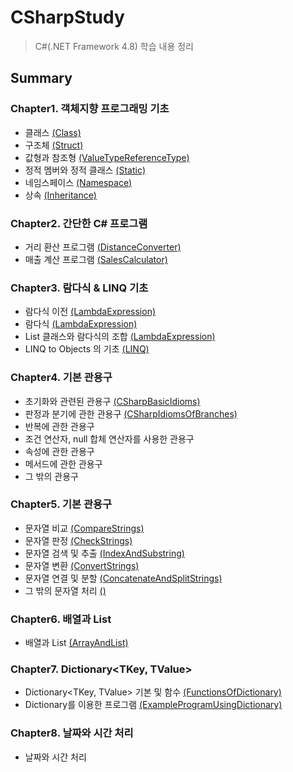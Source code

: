 # CSharpStudy
> C#(.NET Framework 4.8) 학습 내용 정리

## Summary

### Chapter1. 객체지향 프로그래밍 기초
 - 클래스 [(Class)](https://github.com/yun-e/CSharp-Study/tree/master/Day1/Class)
 - 구조체 [(Struct)](https://github.com/yun-e/CSharp-Study/tree/master/Day1/Struct)
 - 값형과 참조형 [(ValueTypeReferenceType)](https://github.com/yun-e/CSharp-Study/tree/master/Day1/ValueTypeReferenceType)
 - 정적 멤버와 정적 클래스 [(Static)](https://github.com/yun-e/CSharp-Study/tree/master/Day1/Static)
 - 네임스페이스 [(Namespace)](https://github.com/yun-e/CSharp-Study/tree/master/Day1/Namespace)
 - 상속 [(Inheritance)](https://github.com/yun-e/CSharp-Study/tree/master/Day1/Inheritance)

### Chapter2. 간단한 C# 프로그램
 - 거리 환산 프로그램 [(DistanceConverter)](https://github.com/yun-e/CSharp-Study/tree/master/Day2/DistanceConverter)
 - 매출 계산 프로그램 [(SalesCalculator)](https://github.com/yun-e/CSharp-Study/tree/master/Day2/SalesCalculator)

### Chapter3. 람다식 & LINQ 기초
 - 람다식 이전 [(LambdaExpression)](https://github.com/yun-e/CSharp-Study/tree/master/Day3/LambdaExpression)
 - 람다식 [(LambdaExpression)](https://github.com/yun-e/CSharp-Study/tree/master/Day3/LambdaExpression)
 - List<T> 클래스와 람다식의 조합 [(LambdaExpression)](https://github.com/yun-e/CSharp-Study/tree/master/Day3/LambdaExpression)
 - LINQ to Objects 의 기초 [(LINQ)](https://github.com/yun-e/CSharp-Study/tree/master/Day3/LINQ)

### Chapter4. 기본 관용구
 - 초기화와 관련된 관용구 [(CSharpBasicIdioms)](https://github.com/yun-e/CSharp-Study/tree/master/Day4/CSharpBasicIdioms)
 - 판정과 분기에 관한 관용구 [(CSharpIdiomsOfBranches)](https://github.com/yun-e/CSharp-Study/tree/master/Day4/CSharpIdiomsOfBranches)
 - 반복에 관한 관용구
 - 조건 연산자, null 합체 연산자를 사용한 관용구
 - 속성에 관한 관용구
 - 메서드에 관한 관용구
 - 그 밖의 관용구

### Chapter5. 기본 관용구
 - 문자열 비교 [(CompareStrings)](https://github.com/yun-e/CSharp-Study/tree/master/Day5/CompareStrings)
 - 문자열 판정 [(CheckStrings)](https://github.com/yun-e/CSharp-Study/tree/master/Day5/CheckStrings)
 - 문자열 검색 및 추출 [(IndexAndSubstring)](https://github.com/yun-e/CSharp-Study/tree/master/Day5/IndexAndSubstring)
 - 문자열 변환 [(ConvertStrings)](https://github.com/yun-e/CSharp-Study/tree/master/Day5/ConvertStrings)
 - 문자열 연결 및 분할 [(ConcatenateAndSplitStrings)](https://github.com/yun-e/CSharp-Study/tree/master/Day5/ConcatenateAndSplitStrings)
 - 그 밖의 문자열 처리 [()]()

### Chapter6. 배열과 List<T>
 - 배열과 List<T> [(ArrayAndList)](https://github.com/yun-e/CSharp-Study/tree/master/Chapter6/ArrayAndList)

### Chapter7. Dictionary<TKey, TValue>
 - Dictionary<TKey, TValue> 기본 및 함수 [(FunctionsOfDictionary)](https://github.com/yun-e/CSharp-Study/tree/master/Chapter7/FunctionsOfDictionary)
 - Dictionary를 이용한 프로그램 [(ExampleProgramUsingDictionary)](https://github.com/yun-e/CSharp-Study/tree/master/Chapter7/ExampleProgramUsingDictionary)

### Chapter8. 날짜와 시간 처리
 - 날짜와 시간 처리